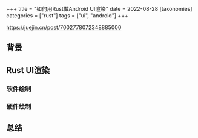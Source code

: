 +++
title = "如何用Rust做Android UI渲染"
date = 2022-08-28
[taxonomies]
categories = ["rust"]
tags = ["ui", "android"]
+++

https://juejin.cn/post/7002778072348885000

## 背景

## Rust UI渲染

### 软件绘制

### 硬件绘制

## 总结

